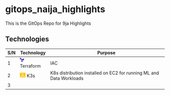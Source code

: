 # gitops_naija_highlights

This is the GitOps Repo for 9ja Highlights


## Technologies

|S/N  | Technology  |Purpose|  
|---|---|---|
| 1  | ![](./imgs/terraform.jpg) Terraform| IAC   |
| 2  | ![](./imgs/k3s.jpg) K3s  | K8s distribution installed on EC2 for running ML and Data Workloads   |
| 3  |   |   |

